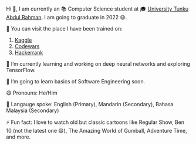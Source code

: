 Hi 👋, I am currently an 📚 Computer Science student at 🎓 [University Tunku Abdul Rahman](https://www.utar.edu.my/). I am going to graduate in 2022 😃.
 
💪 You can visit the place I have been trained on:
1. [Kaggle](https://www.kaggle.com/polarbearyap)
2. [Codewars](https://www.codewars.com/users/polarbearyap)
3. [Hackerrank](https://www.hackerrank.com/polarbearyap2)

<!--📫 You can reach me at:-->

🌱 I’m currently learning and working on deep neural networks and exploring TensorFlow. 

🔭 I’m going to learn basics of Software Engineering soon.
<!--- 📫 How to reach me: ...-->

😄 Pronouns: He/Him

💬 Langauge spoke: English (Primary), Mandarin (Secondary), Bahasa Malaysia (Secondary)

⚡ Fun fact: I love to watch old but classic cartoons like Regular Show, Ben 10 (not the latest one 😄), The Amazing World of Gumball, Adventure Time, and more.
